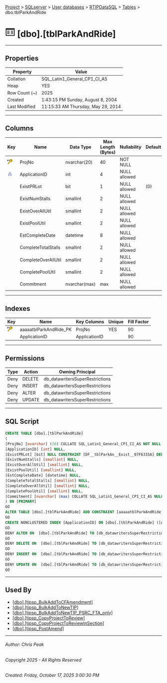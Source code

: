 #### 

[Project](../../../../index.md) > [SQLserver](../../../index.md) > [User databases](../../index.md) > [RTIPDataSQL](../index.md) > [Tables](Tables.md) > dbo.tblParkAndRide

# ![Tables](../../../../Images/Table32.png) [dbo].[tblParkAndRide]

---

## <a name="#properties"></a>Properties

| Property | Value |
|---|---|
| Collation | SQL_Latin1_General_CP1_CI_AS |
| Heap | YES |
| Row Count (~) | 2025 |
| Created | 1:43:15 PM Sunday, August 8, 2004 |
| Last Modified | 11:15:33 AM Thursday, May 29, 2014 |


---

## <a name="#columns"></a>Columns

| Key | Name | Data Type | Max Length (Bytes) | Nullability | Default |
|---|---|---|---|---|---|
| [![Primary Key aaaaatblParkAndRide_PK: ProjNo](../../../../Images/pk.png)](#indexes) | ProjNo | nvarchar(20) | 40 | NOT NULL |  |
| [![Indexes ApplicationID](../../../../Images/Index.png)](#indexes) | ApplicationID | int | 4 | NULL allowed |  |
|  | ExistPRLot | bit | 1 | NULL allowed | (0) |
|  | ExistNumStalls | smallint | 2 | NULL allowed |  |
|  | ExistOverAllUtil | smallint | 2 | NULL allowed |  |
|  | ExistPoolUtil | smallint | 2 | NULL allowed |  |
|  | EstCompleteDate | datetime | 8 | NULL allowed |  |
|  | CompleteTotalStalls | smallint | 2 | NULL allowed |  |
|  | CompleteOverAllUtil | smallint | 2 | NULL allowed |  |
|  | CompletePoolUtil | smallint | 2 | NULL allowed |  |
|  | Commitment | nvarchar(max) | max | NULL allowed |  |


---

## <a name="#indexes"></a>Indexes

| Key | Name | Key Columns | Unique | Fill Factor |
|---|---|---|---|---|
| [![Primary Key aaaaatblParkAndRide_PK: ProjNo](../../../../Images/pk.png)](#indexes) | aaaaatblParkAndRide_PK | ProjNo | YES | 90 |
|  | ApplicationID | ApplicationID |  | 90 |


---

## <a name="#permissions"></a>Permissions

| Type | Action | Owning Principal |
|---|---|---|
| Deny | DELETE | db_datawritersSuperRestrictions |
| Deny | INSERT | db_datawritersSuperRestrictions |
| Deny | ALTER | db_datawritersSuperRestrictions |
| Deny | UPDATE | db_datawritersSuperRestrictions |


---

## <a name="#sqlscript"></a>SQL Script

```sql
CREATE TABLE [dbo].[tblParkAndRide]
(
[ProjNo] [nvarchar] (20) COLLATE SQL_Latin1_General_CP1_CI_AS NOT NULL,
[ApplicationID] [int] NULL,
[ExistPRLot] [bit] NULL CONSTRAINT [DF__tblParkAn__Exist__07F6335A] DEFAULT (0),
[ExistNumStalls] [smallint] NULL,
[ExistOverAllUtil] [smallint] NULL,
[ExistPoolUtil] [smallint] NULL,
[EstCompleteDate] [datetime] NULL,
[CompleteTotalStalls] [smallint] NULL,
[CompleteOverAllUtil] [smallint] NULL,
[CompletePoolUtil] [smallint] NULL,
[Commitment] [nvarchar] (max) COLLATE SQL_Latin1_General_CP1_CI_AS NULL
) ON [PRIMARY]
GO
ALTER TABLE [dbo].[tblParkAndRide] ADD CONSTRAINT [aaaaatblParkAndRide_PK] PRIMARY KEY NONCLUSTERED ([ProjNo]) ON [PRIMARY]
GO
CREATE NONCLUSTERED INDEX [ApplicationID] ON [dbo].[tblParkAndRide] ([ApplicationID]) ON [PRIMARY]
GO
DENY ALTER ON  [dbo].[tblParkAndRide] TO [db_datawritersSuperRestrictions]
GO
DENY DELETE ON  [dbo].[tblParkAndRide] TO [db_datawritersSuperRestrictions]
GO
DENY INSERT ON  [dbo].[tblParkAndRide] TO [db_datawritersSuperRestrictions]
GO
DENY UPDATE ON  [dbo].[tblParkAndRide] TO [db_datawritersSuperRestrictions]
GO

```


---

## <a name="#usedby"></a>Used By

* [[dbo].[tipsp_BulkAddToCFAmendment]](../Programmability/Stored_Procedures/dbo_tipsp_BulkAddToCFAmendment.md)
* [[dbo].[tipsp_BulkAddToNewTIP]](../Programmability/Stored_Procedures/dbo_tipsp_BulkAddToNewTIP.md)
* [[dbo].[tipsp_BulkAddToNewTIP_PSRC_FTA_only]](../Programmability/Stored_Procedures/dbo_tipsp_BulkAddToNewTIP_PSRC_FTA_only.md)
* [[dbo].[tipsp_CopyProjectToReview]](../Programmability/Stored_Procedures/dbo_tipsp_CopyProjectToReview.md)
* [[dbo].[tipsp_CopyProjectToReviewInSection]](../Programmability/Stored_Procedures/dbo_tipsp_CopyProjectToReviewInSection.md)
* [[dbo].[tipsp_PostAmend]](../Programmability/Stored_Procedures/dbo_tipsp_PostAmend.md)


---

###### Author:  Chris Peak

###### Copyright 2025 - All Rights Reserved

###### Created: Friday, October 17, 2025 3:00:30 PM

